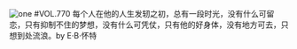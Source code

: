![one](http://image.wufazhuce.com/Fum90r47KJ6F-zbh-feEEI_Je1TE)
#VOL.770
每个人在他的人生发轫之初，总有一段时光，没有什么可留恋，只有抑制不住的梦想，没有什么可凭仗，只有他的好身体，没有地方可去，只想到处流浪。by E·B·怀特